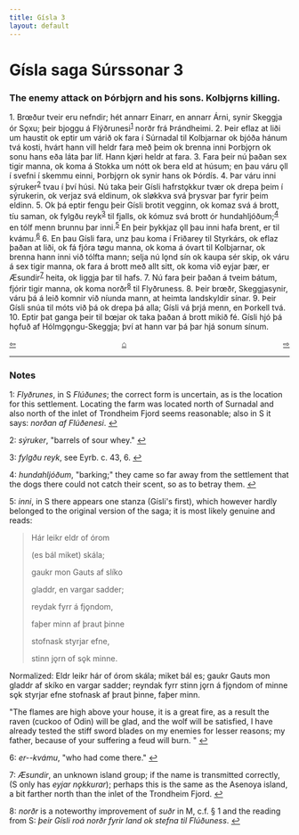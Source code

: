 ```yaml
---
title: Gísla 3
layout: default
---
```


# Gísla saga Súrssonar 3

### The enemy attack on Þórbj&#x1EB;rn and his sons. Kolbj&#x1EB;rns killing.

1\. Br&oelig;ður tveir eru nefndir; hét annarr Einarr, en annarr Árni, synir Skeggja ór S&#x1EB;xu; þeir bjoggu á Flýðrunesi<sup id="a1">[1](#myfootnote1)</sup> norðr frá Þrándheimi. 2. Þeir eflaz at liði um haustit ok eptir um várið ok fara í Súrnadal til Kolbjarnar ok bjóða hánum tvá kosti, hvárt hann vill heldr fara með þeim ok brenna inni Þorbj&#x1EB;rn ok sonu hans eða láta þar líf. Hann kj&oslash;ri heldr at fara. 3. Fara þeir nú þaðan sex tigir manna, ok koma á Stokka um nótt ok bera eld at húsum; en þau váru &#x1EB;ll í svefni í skemmu einni, Þorbj&#x1EB;rn ok synir hans ok Þórdís. 4. Þar váru inni sýruker<sup id="a2">[2](#myfootnote2)</sup> tvau í því húsi. Nú taka þeir Gísli hafrst&#x1EB;kkur tvær ok drepa þeim í sýrukerin, ok verjaz svá eldinum, ok sl&oslash;kkva svá þrysvar þar fyrir þeim eldinn. 5. Ok þá eptir fengu þeir Gísli brotit vegginn, ok komaz svá á brott, tíu saman, ok fylgðu reyk<sup id="a3">[3](#myfootnote3)</sup> til fjalls, ok kómuz svá brott ór hundahljóðum;<sup id="a4">[4](#myfootnote4)</sup> en tólf menn brunnu þar inni.<sup id="a5">[5](#myfootnote5)</sup> En þeir þykkjaz &#x1EB;ll þau inni hafa brent, er til kvámu.<sup id="a6">[6](#myfootnote6)</sup> 6. En þau Gísli fara, unz þau koma í Friðarey til Styrkárs, ok eflaz þaðan at liði, ok fá fjóra t&oslash;gu manna, ok koma á óvart til Kolbjarnar, ok brenna hann inni við tólfta mann; selja nú l&#x1EB;nd sín ok kaupa sér skip, ok váru á sex tigir manna, ok fara á brott með allt sitt, ok koma við eyjar þær, er Æsundir<sup id="a7">[7](#myfootnote7)</sup> heita, ok liggja þar til hafs. 7. Nú fara þeir þaðan á tveim bátum, fjórir tigir manna, ok koma norðr<sup id="a8">[8](#myfootnote8)</sup> til Flyðruness. 8. Þeir br&oelig;ðr, Skeggjasynir, váru þá á leið komnir við níunda mann, at heimta landskyldir sínar. 9. Þeir Gísli snúa til móts við þá ok drepa þá alla; Gísli vá þrjá menn, en Þorkell tvá. 10. Eptir þat ganga þeir til b&oelig;jar ok taka þaðan á brott mikið fé. Gísli hjó þá h&#x1EB;fuð af Hólmg&#x1EB;ngu-Skeggja; því at hann var þá þar hjá sonum sínum.

<div style="float: left"><a href="http://rcblack.net/Gisla_saga/Gisla_2">⇦</a></div>
<div style="float: right"><a href="http://rcblack.net/Gisla_saga/Gisla_4">⇨</a></div>
<div style="margin: 0 auto; width: 100px;"><a href="http://rcblack.net/Gisla_saga/Gisla_home">&#8962;</a></div>

---

### Notes

<a name="myfootnote1" id="f1">1</a>:
 _Flyðrunes_, in S _Flúðunes_; the correct form is uncertain, as is the location for this settlement. Locating the farm was located north of Surnadal and also north of the inlet of Trondheim Fjord seems reasonable; also in S it says: _norðan af Flúðenesi_.
[↩](#a1)

<a name="myfootnote2" id="f2">2</a>:
 _sýruker_, "barrels of sour whey."
[↩](#a2)

<a name="myfootnote3" id="f3">3</a>:
 _fylgðu reyk_, see Eyrb. c. 43, 6.
[↩](#a3)

<a name="myfootnote4" id="f4">4</a>:
 _hundahljóðum_, "barking;" they came so far away from the settlement that the dogs there could not catch their scent, so as to betray them.
[↩](#a4)

<a name="myfootnote5" id="f5">5</a>:
 _inni_, in S there appears one stanza (Gísli's first), which however hardly belonged to the original version of the saga; it is most likely genuine and reads:

>Hár leikr eldr of órom
>
>(es bál miket) skála;
>
>gaukr mon Gauts af slíko
>
>gladdr, en vargar sadder;
>
>reydak fyrr á fj&#x1EB;ndom,
>
>faþer minn af þraut þinne
>
>stofnask styrjar efne,
>
>stinn j&#x1EB;rn of s&#x1EB;k minne.

Normalized: Eldr leikr hár of órom skála; miket bál es; gaukr Gauts mon gladdr af skíko en vargar sadder; reyndak fyrr stinn j&#x1EB;rn á fj&#x1EB;ndom of minne s&#x1EB;k styrjar efne stofnask af þraut þinne, faþer minn.

"The flames are high above your house, it is a great fire, as a result the raven (cuckoo of Odin) will be glad, and the wolf will be satisfied, I have already tested the stiff sword blades on my enemies for lesser reasons; my father, because of your suffering a feud will burn. "
[↩](#a5)

<a name="myfootnote6" id="f6">6</a>:
 _er--kvámu_, "who had come there."
[↩](#a6)

<a name="myfootnote7" id="f7">7</a>:
 _Æsundir_, an unknown island group; if the name is transmitted correctly, (S only has _eyjar n&#x1EB;kkurar_); perhaps this is the same as the Asenoya island, a bit farther north than the inlet of the Trondheim Fjord.
[↩](#a7)

<a name="myfootnote8" id="f8">8</a>:
 _norðr_ is a noteworthy improvement of _suðr_ in M, c.f. &sect; 1 and the reading from S: _þeir Gísli roá norðr fyrir land ok stefna til Flúðuness_.
[↩](#a8)

